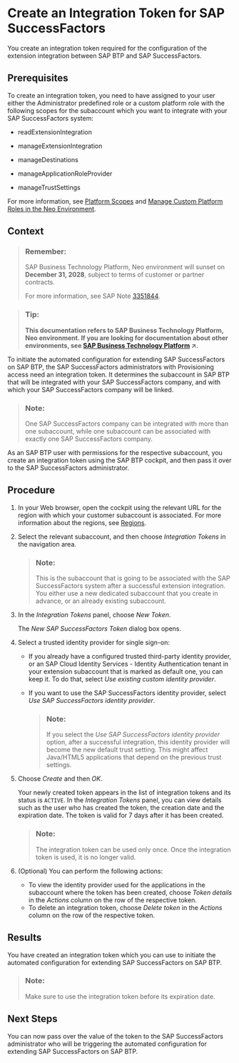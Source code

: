 <!-- loio6ef1e3bea61b4ad8a4ebf06637f43c96 -->

# Create an Integration Token for SAP SuccessFactors

You create an integration token required for the configuration of the extension integration between SAP BTP and SAP SuccessFactors.



## Prerequisites

To create an integration token, you need to have assigned to your user either the Administrator predefined role or a custom platform role with the following scopes for the subaccount which you want to integrate with your SAP SuccessFactors system:

-   readExtensionIntegration

-   manageExtensionIntegration

-   manageDestinations

-   manageApplicationRoleProvider

-   manageTrustSettings


For more information, see [Platform Scopes](https://help.sap.com/viewer/65de2977205c403bbc107264b8eccf4b/Cloud/en-US/f2260746ed8e446fafdeaaa8ab43e307.html) and [Manage Custom Platform Roles in the Neo Environment](https://help.sap.com/viewer/65de2977205c403bbc107264b8eccf4b/Cloud/en-US/ede5f721e78e4d678c87c8a200c564ca.html).



## Context

> ### Remember:  
> SAP Business Technology Platform, Neo environment will sunset on **December 31, 2028**, subject to terms of customer or partner contracts.
> 
> For more information, see SAP Note [3351844](https://me.sap.com/notes/3351844).

> ### Tip:  
> **This documentation refers to SAP Business Technology Platform, Neo environment. If you are looking for documentation about other environments, see [SAP Business Technology Platform](https://help.sap.com/viewer/65de2977205c403bbc107264b8eccf4b/Cloud/en-US/6a2c1ab5a31b4ed9a2ce17a5329e1dd8.html "SAP Business Technology Platform (SAP BTP) is an integrated offering comprised of the following technology portfolios: application development; process automation; integration; data, analytics, and enterprise planning; artificial intelligence. The platform offers users the ability to turn data into business value, compose end-to-end business processes, connect entire IT landscapes, and personalize, build and extend SAP applications. This reduces the overall total cost of ownership maintaining SAP landscapes and third-party software across end-to-end business processes.") :arrow_upper_right:.**

To initiate the automated configuration for extending SAP SuccessFactors on SAP BTP, the SAP SuccessFactors administrators with Provisioning access need an integration token. It determines the subaccount in SAP BTP that will be integrated with your SAP SuccessFactors company, and with which your SAP SuccessFactors company will be linked.

> ### Note:  
> One SAP SuccessFactors company can be integrated with more than one subaccount, while one subaccount can be associated with exactly one SAP SuccessFactors company.

As an SAP BTP user with permissions for the respective subaccount, you create an integration token using the SAP BTP cockpit, and then pass it over to the SAP SuccessFactors administrator.



## Procedure

1.  In your Web browser, open the cockpit using the relevant URL for the region with which your customer subaccount is associated. For more information about the regions, see [Regions](https://help.sap.com/viewer/65de2977205c403bbc107264b8eccf4b/Cloud/en-US/350356d1dc314d3199dca15bd2ab9b0e.html).

2.  Select the relevant subaccount, and then choose *Integration Tokens* in the navigation area.

    > ### Note:  
    > This is the subaccount that is going to be associated with the SAP SuccessFactors system after a successful extension integration. You either use a new dedicated subaccount that you create in advance, or an already existing subaccount.

3.  In the *Integration Tokens* panel, choose *New Token*.

    The *New SAP SuccessFactors Token* dialog box opens.

4.  Select a trusted identity provider for single sign-on:

    -   If you already have a configured trusted third-party identity provider, or an SAP Cloud Identity Services - Identity Authentication tenant in your extension subaccount that is marked as default one, you can keep it. To do that, select *Use existing custom identity provider*.

    -   If you want to use the SAP SuccessFactors identity provider, select *Use SAP SuccessFactors identity provider*.

        > ### Note:  
        > If you select the *Use SAP SuccessFactors identity provider* option, after a successful integration, this identity provider will become the new default trust setting. This might affect Java/HTML5 applications that depend on the previous trust settings.


5.  Choose *Create* and then *OK*.

    Your newly created token appears in the list of integration tokens and its status is `ACTIVE`. In the *Integration Tokens* panel, you can view details such as the user who has created the token, the creation date and the expiration date. The token is valid for 7 days after it has been created.

    > ### Note:  
    > The integration token can be used only once. Once the integration token is used, it is no longer valid.

6.  \(Optional\) You can perform the following actions:

    -   To view the identity provider used for the applications in the subaccount where the token has been created, choose *Token details* in the *Actions* column on the row of the respective token.
    -   To delete an integration token, choose *Delete token* in the *Actions* column on the row of the respective token.




## Results

You have created an integration token which you can use to initiate the automated configuration for extending SAP SuccessFactors on SAP BTP.

> ### Note:  
> Make sure to use the integration token before its expiration date.



## Next Steps

You can now pass over the value of the token to the SAP SuccessFactors administrator who will be triggering the automated configuration for extending SAP SuccessFactors on SAP BTP.

